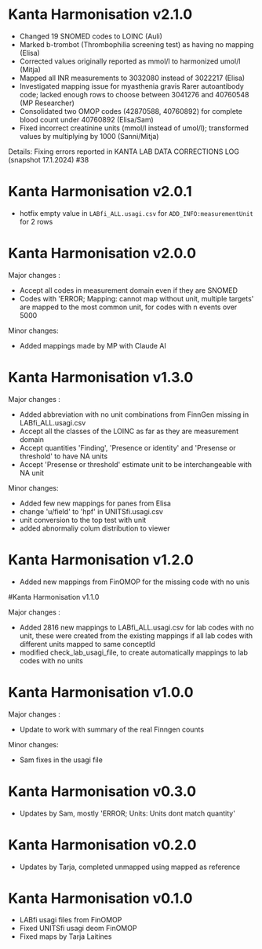 # Kanta Harmonisation v2.1.0
- Changed 19 SNOMED codes to LOINC (Auli)
- Marked b-trombot (Thrombophilia screening test) as having no mapping (Elisa)
- Corrected values originally reported as mmol/l to harmonized umol/l (Mitja)
- Mapped all INR measurements to 3032080 instead of 3022217 (Elisa)
- Investigated mapping issue for myasthenia gravis Rarer autoantibody code; lacked enough rows to choose between 3041276 and 40760548 (MP Researcher)
- Consolidated two OMOP codes (42870588, 40760892) for complete blood count under 40760892 (Elisa/Sam)
- Fixed incorrect creatinine units (mmol/l instead of umol/l); transformed values by multiplying by 1000 (Sanni/Mitja)

Details: Fixing errors reported in KANTA LAB DATA CORRECTIONS LOG (snapshot 17.1.2024) #38

# Kanta Harmonisation v2.0.1
- hotfix empty value in `LABfi_ALL.usagi.csv` for `ADD_INFO:measurementUnit` for 2 rows

# Kanta Harmonisation v2.0.0

Major changes :
- Accept all codes in measurement domain even if they are SNOMED
- Codes with 'ERROR; Mapping: cannot map without unit, multiple targets' are mapped to the most common unit, for codes with n events over 5000

Minor changes:
- Added mappings made by MP with Claude AI

# Kanta Harmonisation v1.3.0

Major changes :

- Added abbreviation with no unit combinations from FinnGen missing in LABfi_ALL.usagi.csv
- Accept all the classes of the LOINC as far as they are measurement domain
- Accept quantities 'Finding', 'Presence or identity' and 'Presense or threshold' to have NA units
- Accept 'Presense or threshold' estimate unit to be interchangeable with NA unit

Minor changes:

- Added few new mappings for panes from Elisa 
- change 'u/field' to 'hpf'  in UNITSfi.usagi.csv
- unit conversion to the top test with unit
- added abnormaliy colum distribution to viewer

# Kanta Harmonisation v1.2.0

- Added new mappings from FinOMOP for the missing code with no unis

#Kanta Harmonisation v1.1.0

Major changes :

- Added 2816 new mappings to LABfi_ALL.usagi.csv for lab codes with no unit, these were created from the existing mappings if all lab codes with different units mapped to same conceptId
- modified check_lab_usagi_file, to create automatically mappings to lab codes with no units 

# Kanta Harmonisation v1.0.0

Major changes :

- Update to work with summary of the real Finngen counts

Minor changes:

- Sam fixes in the usagi file 

# Kanta Harmonisation v0.3.0

- Updates by Sam, mostly 'ERROR; Units: Units dont match quantity'


# Kanta Harmonisation v0.2.0

- Updates by Tarja, completed unmapped using mapped as reference


#  Kanta Harmonisation v0.1.0

- LABfi usagi files from FinOMOP
- Fixed UNITSfi usagi deom FinOMOP
- Fixed maps by Tarja Laitines  
